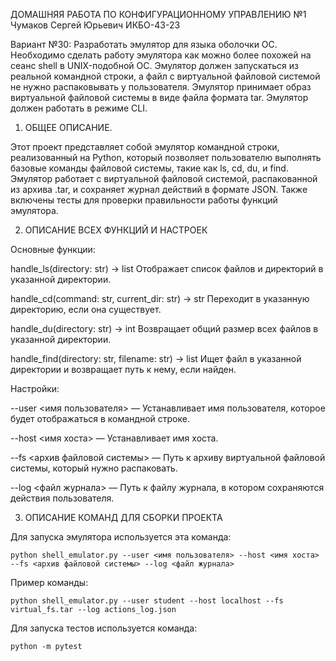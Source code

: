 ДОМАШНЯЯ РАБОТА ПО КОНФИГУРАЦИОННОМУ УПРАВЛЕНИЮ №1
Чумаков Сергей Юрьевич ИКБО-43-23

Вариант №30: Разработать эмулятор для языка оболочки ОС. Необходимо сделать работу
эмулятора как можно более похожей на сеанс shell в UNIX-подобной ОС.
Эмулятор должен запускаться из реальной командной строки, а файл с
виртуальной файловой системой не нужно распаковывать у пользователя.
Эмулятор принимает образ виртуальной файловой системы в виде файла формата
tar. Эмулятор должен работать в режиме CLI.

1. ОБЩЕЕ ОПИСАНИЕ.

Этот проект представляет собой эмулятор командной строки, реализованный на Python, который позволяет пользователю выполнять базовые команды файловой системы, такие как ls, cd, du, и find. Эмулятор работает с виртуальной файловой системой, распакованной из архива .tar, и сохраняет журнал действий в формате JSON. Также включены тесты для проверки правильности работы функций эмулятора.

2. ОПИСАНИЕ ВСЕХ ФУНКЦИЙ И НАСТРОЕК

Основные функции:

handle_ls(directory: str) -> list
Отображает список файлов и директорий в указанной директории.

handle_cd(command: str, current_dir: str) -> str
Переходит в указанную директорию, если она существует.

handle_du(directory: str) -> int
Возвращает общий размер всех файлов в указанной директории.

handle_find(directory: str, filename: str) -> list
Ищет файл в указанной директории и возвращает путь к нему, если найден.

Настройки:

--user <имя пользователя> — Устанавливает имя пользователя, которое будет отображаться в командной строке.

--host <имя хоста> — Устанавливает имя хоста.

--fs <архив файловой системы> — Путь к архиву виртуальной файловой системы, который нужно распаковать.

--log <файл журнала> — Путь к файлу журнала, в котором сохраняются действия пользователя.

3. ОПИСАНИЕ КОМАНД ДЛЯ СБОРКИ ПРОЕКТА

Для запуска эмулятора используется эта команда:


```python shell_emulator.py --user <имя пользователя> --host <имя хоста> --fs <архив файловой системы> --log <файл журнала>```

Пример команды: 

```python shell_emulator.py --user student --host localhost --fs virtual_fs.tar --log actions_log.json```

Для запуска тестов используется команда:

```python -m pytest```

